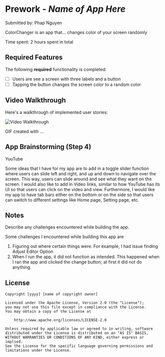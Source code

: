 # Prework - *Name of App Here*

Submitted by: Phap Nguyen

ColorChanger is an app that... changes color of your screen randomly 

Time spent: 2 hours spent in total

## Required Features

The following **required** functionality is completed:

- [ ] Users are see a screen with three labels and a button
- [ ] Tapping the button changes the screen color to a random color
 
## Video Walkthrough

Here's a walkthrough of implemented user stories:

<img src='http://i.imgur.com/link/to/your/gif/file.gif' title='Video Walkthrough' width='' alt='Video Walkthrough' />

<!-- Replace this with whatever GIF tool you used! -->
GIF created with ...  
<!-- Recommended tools:
[Kap](https://getkap.co/) for macOS
[ScreenToGif](https://www.screentogif.com/) for Windows
[peek](https://github.com/phw/peek) for Linux. -->

## App Brainstorming (Step 4)

YouTube

Some ideas that I have for my app are to add in a toggle slider function where users can slide left and right, and up and down to navigate over the screen. This way, users can slide around and see what they want on the screen. I would also like to add in Video links, similar to how YouTube has its UI so that users can click on the video and view. Furthermore, I would like my app to have tab bars either on the bottom or on the side so that users can switch to different settings like Home page, Setting page, etc.



## Notes

Describe any challenges encountered while building the app.

Some challenges I encountered while building this app are 

1) Figuring out where certain things were. For example, I had issue finding Adjust Editor Option
2) When I run the app, it did not function as intended. This happened when I ran the app and clicked the change button; at first it did not do anything.


## License

    Copyright [yyyy] [name of copyright owner]

    Licensed under the Apache License, Version 2.0 (the "License");
    you may not use this file except in compliance with the License.
    You may obtain a copy of the License at

        http://www.apache.org/licenses/LICENSE-2.0

    Unless required by applicable law or agreed to in writing, software
    distributed under the License is distributed on an "AS IS" BASIS,
    WITHOUT WARRANTIES OR CONDITIONS OF ANY KIND, either express or implied.
    See the License for the specific language governing permissions and
    limitations under the License.
